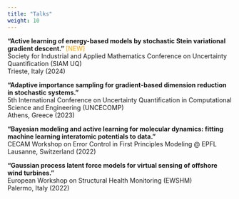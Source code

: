 ```yaml
---
title: "Talks"
weight: 10
---
```



**“Active learning of energy-based models by stochastic Stein variational gradient descent.”** <span style="color:orange">\[NEW\]</span>  
Society for Industrial and Applied Mathematics Conference on Uncertainty Quantification (SIAM UQ)  
Trieste, Italy (2024)

**“Adaptive importance sampling for gradient-based dimension reduction in stochastic systems.”**  
5th International Conference on Uncertainty Quantification in Computational
Science and Engineering (UNCECOMP)  
Athens, Greece (2023)

**“Bayesian modeling and active learning for molecular dynamics: fitting machine learning interatomic potentials to data.”**  
CECAM Workshop on Error Control in First Principles Modeling @ EPFL  
Lausanne, Switzerland (2022)

**“Gaussian process latent force models for virtual sensing of offshore wind turbines.”**  
European Workshop on Structural Health Monitoring (EWSHM)  
Palermo, Italy (2022)
